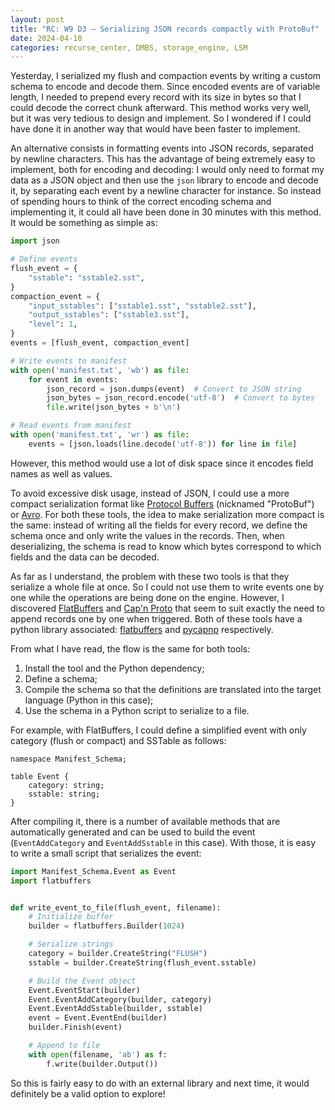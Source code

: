 ```yaml
---
layout: post
title: "RC: W9 D3 — Serializing JSON records compactly with ProtoBuf"
date: 2024-04-10
categories: recurse_center, DMBS, storage_engine, LSM
---
```


Yesterday, I serialized my flush and compaction events by writing a custom schema to encode and decode them.
Since encoded events are of variable length, I needed to prepend every record with its size in bytes so that I could
decode the correct chunk afterward.
This method works very well, but it was very tedious to design and implement.
So I wondered if I could have done it in another way that would have been faster to implement.

An alternative consists in formatting events into JSON records, separated by newline characters.
This has the advantage of being extremely easy to implement, both for encoding and decoding: I would only need to format
my data as a JSON object and then use the `json` library to encode and decode it, by separating each event by a newline
character for instance. So instead of spending hours to think of the correct encoding schema and implementing it, it
could all have been done in 30 minutes with this method.
It would be something as simple as:

```python
import json

# Define events
flush_event = {
    "sstable": "sstable2.sst",
}
compaction_event = {
    "input_sstables": ["sstable1.sst", "sstable2.sst"],
    "output_sstables": ["sstable3.sst"],
    "level": 1,
}
events = [flush_event, compaction_event]

# Write events to manifest
with open('manifest.txt', 'wb') as file:
    for event in events:
        json_record = json.dumps(event)  # Convert to JSON string
        json_bytes = json_record.encode('utf-8')  # Convert to bytes
        file.write(json_bytes + b'\n')

# Read events from manifest
with open('manifest.txt', 'wr') as file:
    events = [json.loads(line.decode('utf-8')) for line in file]
```

However, this method would use a lot of disk space since it encodes field names as well as values.

To avoid excessive disk usage, instead of JSON, I could use a more compact serialization format
like [Protocol Buffers](https://protobuf.dev/) (nicknamed "ProtoBuf") or [Avro](https://avro.apache.org/).
For both these tools, the idea to make serialization more compact is the same: instead of writing all the fields for
every record, we define the schema once and only write the values in the records.
Then, when deserializing, the schema is read to know which bytes correspond to which fields and the data can be decoded.

As far as I understand, the problem with these two tools is that they serialize a whole file at once.
So I could not use them to write events one by one while the operations are being done on the engine.
However, I discovered [FlatBuffers](https://flatbuffers.dev/) and [Cap'n Proto](https://capnproto.org/) that seem to
suit exactly the need to append records one by one when triggered.
Both of these tools have a python library associated: [flatbuffers](https://pypi.org/project/flatbuffers/)
and [pycapnp](https://github.com/capnproto/pycapnp) respectively.

From what I have read, the flow is the same for both tools:

1. Install the tool and the Python dependency;
2. Define a schema;
3. Compile the schema so that the definitions are translated into the target language (Python in this case);
4. Use the schema in a Python script to serialize to a file.

For example, with FlatBuffers, I could define a simplified event with only category (flush or compact) and SSTable as
follows:

```text
namespace Manifest_Schema;

table Event {
    category: string;
    sstable: string;
}
```

After compiling it, there is a number of available methods that are automatically generated and can be used to build the
event (`EventAddCategory` and `EventAddSstable` in this case).
With those, it is easy to write a small script that serializes the event:

```python
import Manifest_Schema.Event as Event
import flatbuffers


def write_event_to_file(flush_event, filename):
    # Initialize buffer
    builder = flatbuffers.Builder(1024)

    # Serialize strings
    category = builder.CreateString("FLUSH")
    sstable = builder.CreateString(flush_event.sstable)

    # Build the Event object
    Event.EventStart(builder)
    Event.EventAddCategory(builder, category)
    Event.EventAddSstable(builder, sstable)
    event = Event.EventEnd(builder)
    builder.Finish(event)

    # Append to file
    with open(filename, 'ab') as f:
        f.write(builder.Output())
```

So this is fairly easy to do with an external library and next time, it would definitely be a valid option to explore!
